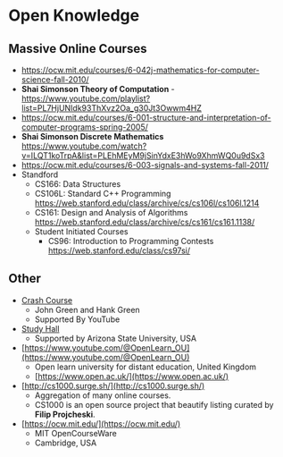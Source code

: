 # Open Knowledge

## Massive Online Courses

- <https://ocw.mit.edu/courses/6-042j-mathematics-for-computer-science-fall-2010/>
- **Shai Simonson Theory of Computation** - <https://www.youtube.com/playlist?list=PL7HjUNIdk93ThXvz2Oa_g30Jt3Owwm4HZ>
- <https://ocw.mit.edu/courses/6-001-structure-and-interpretation-of-computer-programs-spring-2005/>
- **Shai Simonson Discrete Mathematics** <https://www.youtube.com/watch?v=ILQT1koTrpA&list=PLEhMEyM9jSinYdxE3hWo9XhmWQ0u9dSx3>
- <https://ocw.mit.edu/courses/6-003-signals-and-systems-fall-2011/>
- Standford
    - CS166: Data Structures
    - CS106L: Standard C++ Programming <https://web.stanford.edu/class/archive/cs/cs106l/cs106l.1214>
    - CS161: Design and Analysis of Algorithms <https://web.stanford.edu/class/archive/cs/cs161/cs161.1138/>
    - Student Initiated Courses
        - CS96: Introduction to Programming Contests <https://web.stanford.edu/class/cs97si/>

## Other

- [Crash Course](https://www.youtube.com/@crashcourse)
    - John Green and Hank Green
    - Supported By YouTube
- [Study Hall](https://www.youtube.com/@studyhall)
    - Supported by Arizona State University, USA
- [https://www.youtube.com/@OpenLearn_OU](https://www.youtube.com/@OpenLearn_OU)
    - Open learn university for distant education, United Kingdom
    - [https://www.open.ac.uk/](https://www.open.ac.uk/)
- [http://cs1000.surge.sh/](http://cs1000.surge.sh/)
    - Aggregation of many online courses.
    - CS1000 is an open source project that beautify listing curated by **Filip Projcheski**.
- [https://ocw.mit.edu/](https://ocw.mit.edu/)
    - MIT OpenCourseWare
    - Cambridge, USA
